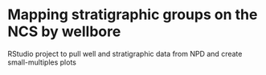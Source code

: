 # Mapping stratigraphic groups on the NCS by wellbore
RStudio project to pull well and stratigraphic data from NPD and create small-multiples plots

